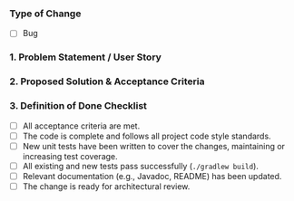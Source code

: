 ### Type of Change
- [ ] Bug

### 1. Problem Statement / User Story
### 2. Proposed Solution & Acceptance Criteria
### 3. Definition of Done Checklist
- [ ] All acceptance criteria are met.
- [ ] The code is complete and follows all project code style standards.
- [ ] New unit tests have been written to cover the changes, maintaining or increasing test coverage.
- [ ] All existing and new tests pass successfully (`./gradlew build`).
- [ ] Relevant documentation (e.g., Javadoc, README) has been updated.
- [ ] The change is ready for architectural review.
